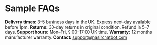 # Sample FAQs

**Delivery times:** 3–5 business days in the UK. Express next-day available before 1pm.
**Returns:** 30-day returns in original condition. Refund in 5–7 days.
**Support hours:** Mon–Fri, 9:00–17:00 UK time.
**Warranty:** 12 months manufacturer warranty.
**Contact:** support@nasirchatbot.com
